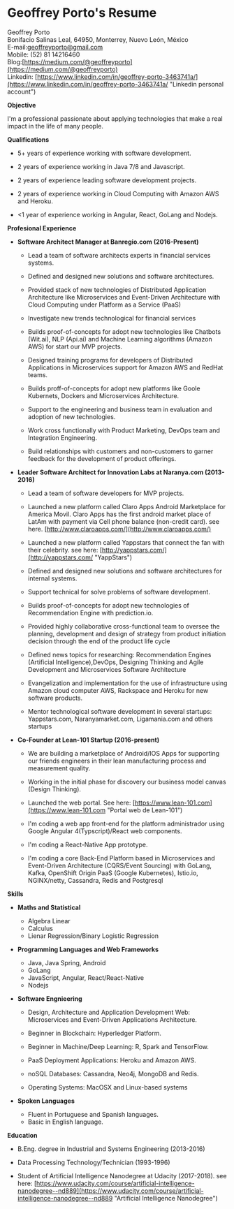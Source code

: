 # Geoffrey Porto's Resume

Geoffrey Porto  
Bonifacio Salinas Leal, 64950, Monterrey, Nuevo León, México  
E-mail:geoffreyporto@gmail.com  
Mobile: \(52\) 81 14216460  
Blog:[https://medium.com/@geoffreyporto](https://medium.com/@geoffreyporto)  
Linkedin: [https://www.linkedin.com/in/geoffrey-porto-3463741a/](https://www.linkedin.com/in/geoffrey-porto-3463741a/ "Linkedin personal account")

**Objective**

I'm a professional passionate about applying technologies that make a real impact in the life of many people.

**Qualifications**

* 5+ years of experience working with software development.

* 2 years of experience working in Java 7/8 and Javascript.

* 2 years of experience leading software development projects.

* 2 years of experience working in Cloud Computing with Amazon AWS and Heroku.

* &lt;1 year of experience working in Angular, React, GoLang and Nodejs.

**Profesional Experience**

* **Software Architect Manager at Banregio.com \(2016-Present\)**

  * Lead a team of software architects experts in financial services systems.

  * Defined and designed new solutions and software architectures.

  * Provided stack of new technologies of Distributed Application Architecture like Microservices and Event-Driven Architecture with Cloud Computing under Platform as a Service \(PaaS\)

  * Investigate new trends technological for financial services

  * Builds proof-of-concepts for adopt new technologies like Chatbots \(Wit.ai\), NLP \(Api.ai\) and Machine Learning algorithms \(Amazon AWS\) for start our MVP projects.

  * Designed training programs for developers of Distributed Applications in Microservices support for Amazon AWS and RedHat teams.

  * Builds proff-of-concepts for adopt new platforms like Goole Kubernets, Dockers and Microservices Architecture.

  * Support to the engineering and business team in evaluation and adoption of new technologies.

  * Work cross functionally with Product Marketing, DevOps team and Integration Engineering.

  * Build relationships with customers and non-customers to garner feedback for the development of product offerings.

* **Leader Software Architect for Innovation Labs at Naranya.com \(2013-2016\)**

  * Lead a team of software developers for MVP projects.

  * Launched a new platform called Claro Apps Android Marketplace for America Movil. Claro Apps has the first android market place of LatAm with payment via Cell phone balance \(non-credit card\). see here. [http://www.claroapps.com/](http://www.claroapps.com/)

  * Launched a new platform called Yappstars that connect the fan with their celebrity. see here: [http://yappstars.com/](http://yappstars.com/ "YappStars")

  * Defined and designed new solutions and software architectures for internal systems.

  * Support technical for solve problems of software development.

  * Builds proof-of-concepts for adopt new technologies of Recommendation Engine with prediction.io.

  * Provided highly collaborative cross-functional team to oversee the planning, development and design of strategy from product initiation decision through the end of the product life cycle

  * Defined news topics for researching: Recommendation Engines \(Artificial Intelligence\),DevOps, Designing Thinking and Agile Development and Microservices Software Architecture

  * Evangelization and implementation for the use of infrastructure using Amazon cloud computer AWS, Rackspace and Heroku for new software products.

  * Mentor technological software development in several startups: Yappstars.com, Naranyamarket.com, Ligamania.com and others startups

* **Co-Founder at Lean-101 Startup \(2016-present\)**

  * We are building a marketplace of Android/IOS Apps for supporting our friends engineers in their lean manufacturing process and measurement quality.

  * Working in the initial phase for discovery our business model canvas \(Design Thinking\).

  * Launched the web portal. See here: [https://www.lean-101.com](https://www.lean-101.com "Portal web de Lean-101")

  * I'm coding a web app front-end for the platform administrador using Google Angular 4\(Typscript\)/React web components.

  * I'm coding a React-Native App prototype.

  * I'm coding a core Back-End Platform based in Microservices and Event-Driven Architecture \(CQRS/Event Sourcing\) with GoLang, Kafka, OpenShift Origin PaaS \(Google Kubernetes\), Istio.io, NGINX/netty, Cassandra, Redis and Postgresql

**Skills**

* **Maths and Statistical**

  * Algebra Linear
  * Calculus
  * Lienar Regression/Binary Logistic Regression

* **Programming Languages and Web Frameworks**

  * Java, Java Spring, Android
  * GoLang
  * JavaScript, Angular, React/React-Native
  * Nodejs

* **Software Engnieering**

  * Design, Architecture and Application Development Web: Microservices and Event-Driven Applications Architecture.

  * Beginner in Blockchain: Hyperledger Platform.

  * Beginner in Machine/Deep Learning: R, Spark and TensorFlow.

  * PaaS Deployment Applications: Heroku and Amazon AWS.

  * noSQL Databases:  Cassandra, Neo4j, MongoDB and Redis.

  * Operating Systems: MacOSX and Linux-based systems

* **Spoken Languages**

  * Fluent in Portuguese and Spanish languages.
  * Basic in English language.

**Education**

* B.Eng. degree in Industrial and Systems Engineering \(2013-2016\)

* Data Processing Technology/Technician \(1993-1996\)

* Student of Artificial Intelligence Nanodegree at Udacity \(2017-2018\). see here: [https://www.udacity.com/course/artificial-intelligence-nanodegree--nd889](https://www.udacity.com/course/artificial-intelligence-nanodegree--nd889 "Artificial Intelligence Nanodegree")



